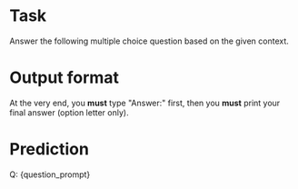 # Task
Answer the following multiple choice question based on the given context.

# Output format
At the very end, you **must** type "Answer:" first, then you **must** print your final answer (option letter only).

# Prediction
Q: {question_prompt}